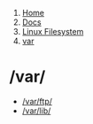 <!-- -
Title: /var/
First Published: 2014-09-22
- -->

<ol class="breadcrumb" itemprop="breadcrumb">
    <li><a href="/">Home</a></li>
    <li><a href="/docs/">Docs</a></li>
    <li><a href="/docs/lfs/">Linux Filesystem</a></li>
    <li><a href="/docs/lfs/var/">var</a></li>
</ol>

/var/
=====

*   [/var/ftp/](/docs/lfs/var/ftp/)
*   [/var/lib/](/docs/lfs/var/lib/)
